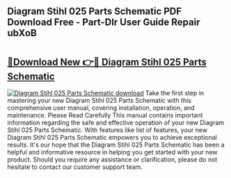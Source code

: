 ## Diagram Stihl 025 Parts Schematic PDF Download Free - Part-DIr User Guide Repair ubXoB

# <h2><a href="http://dfmlpnp.blite.top/?on=Diagram+Stihl+025+Parts+Schematic">🔗Download New 👉🔴 Diagram Stihl 025 Parts Schematic</a></h2>

[![Diagram Stihl 025 Parts Schematic download](https://i.imgur.com/lujVjoI.png)](http://dfmlpnp.blite.top/?on=Diagram+Stihl+025+Parts+Schematic)
Take the first step in mastering your new Diagram Stihl 025 Parts Schematic with this comprehensive user manual, covering installation, operation, and maintenance. Please Read Carefully This manual contains important information regarding the safe and effective operation of your new Diagram Stihl 025 Parts Schematic. With features like list of features, your new Diagram Stihl 025 Parts Schematic empowers you to achieve exceptional results. It's our hope that the Diagram Stihl 025 Parts Schematic has been a helpful and informative resource in helping you get started with your new product. Should you require any assistance or clarification, please do not hesitate to contact our customer support team.
